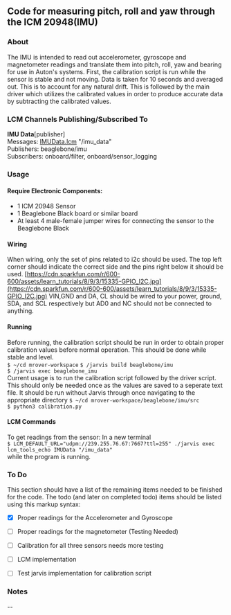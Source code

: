 ﻿Code for measuring pitch, roll and yaw through the ICM 20948(IMU)
 ---
### About

The IMU is intended to read out accelerometer, gyroscope and magnetometer readings and translate them into pitch, roll, yaw and bearing for use in Auton's systems. First, the calibration script is run while the sensor is stable and not moving.  Data is taken for 10 seconds and averaged out. This is to account for any natural drift. This is followed by the main driver which utilizes the calibrated values in order to produce accurate data by subtracting the calibrated values.

### LCM Channels Publishing/Subscribed To

**IMU Data**[publisher] \
Messages:  [IMUData.lcm](https://github.com/jjtom34/mrover-workspace/blob/master/rover_msgs/IMUData.lcm) "/imu_data" \
Publishers: beaglebone/imu \
Subscribers: onboard/filter, onboard/sensor_logging


### Usage
#### Require Electronic Components:
- 1 ICM 20948 Sensor
- 1 Beaglebone Black board or similar board
- At least 4 male-female jumper wires for connecting the sensor to the Beaglebone Black

#### Wiring
When wiring, only the set of pins related to i2c should be used. The top left corner should indicate the correct side and the pins right below it should be used.
[https://cdn.sparkfun.com/r/600-600/assets/learn_tutorials/8/9/3/15335-GPIO_I2C.jpg](https://cdn.sparkfun.com/r/600-600/assets/learn_tutorials/8/9/3/15335-GPIO_I2C.jpg)
VIN,GND and DA, CL should be wired to your power, ground, SDA, and SCL respectively but AD0 and NC should not be connected to anything.
#### Running
Before running, the calibration script should be run in order to obtain proper calibration values before normal operation. This should be done while stable and level. \
`$ ~/cd mrover-workspace`
`$ /jarvis build beaglebone/imu` \
`$ /jarvis exec beaglebone_imu` \
Current usage is to run the calibration script followed by the driver script. This should only be needed once as the values are saved to a seperate text file. It should be run without Jarvis through once navigating to the appropriate directory 
`$ ~/cd mrover-workspace/beaglebone/imu/src`\
`$ python3 calibration.py` 
  

#### LCM Commands
To get readings from the sensor:
In a new terminal \
`$ LCM_DEFAULT_URL="udpm://239.255.76.67:7667?ttl=255" ./jarvis exec lcm_tools_echo IMUData "/imu_data"` \
  while the program is running.

### To Do

This section should have a list of the remaining items needed to be finished for the code. The todo (and later on completed todo) items should be listed using this markup syntax:

-   [x] Proper readings for the Accelerometer and Gyroscope
    
-   [ ] Proper readings for the magnetometer (Testing Needed)
    
-   [ ] Calibration for all three sensors needs more testing

-   [ ] LCM implementation
- [ ] Test jarvis implementation for calibration script

### Notes

--

  


